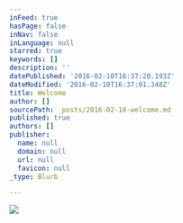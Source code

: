 ```yaml
---
inFeed: true
hasPage: false
inNav: false
inLanguage: null
starred: true
keywords: []
description: ''
datePublished: '2016-02-10T16:37:20.193Z'
dateModified: '2016-02-10T16:37:01.348Z'
title: Welcome
author: []
sourcePath: _posts/2016-02-10-welcome.md
published: true
authors: []
publisher:
  name: null
  domain: null
  url: null
  favicon: null
_type: Blurb

---
```

![](https://the-grid-user-content.s3-us-west-2.amazonaws.com/ab72f7a0-90c7-4288-8178-4202aad80e02.jpg)